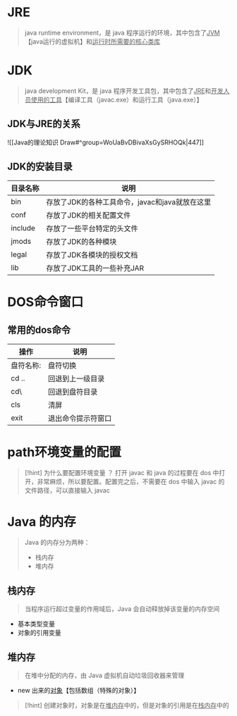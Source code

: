 # JRE
>java runtime environment，是 java 程序运行的环境，其中包含了<u>JVM</u>【java运行的虚拟机】和<u>运行时所需要的核心类库</u>

# JDK
>java development Kit，是 java 程序开发工具包，其中包含了<u>JRE</u>和<u>开发人员使用的工具</u>【编译工具（javac.exe）和运行工具（java.exe）】

## JDK与JRE的关系
![[Java的理论知识 Draw#^group=WoUaBvDBivaXsGySRHOQk|447]]
## JDK的安装目录
| **目录名称**          | **说明**          |
| -------------- | -------------- | 
| bin | 存放了JDK的各种工具命令，javac和java就放在这里 | 
| conf | 存放了JDK的相关配置文件 |
| include | 存放了一些平台特定的头文件 | 
| jmods | 存放了JDK的各种模块 | 
| legal | 存放了JDK各模块的授权文档 |
| lib | 存放了JDK工具的一些补充JAR |

# DOS命令窗口
## 常用的dos命令
| **操作** | **说明**     |
| ------ | ---------- |
| 盘符名称:  | 盘符切换       |
| cd ..  | 回退到上一级目录   |
| cd\    | 回退到盘符目录    |
| cls    | 清屏         |
| exit   | 退出命令提示符窗口  |

# path环境变量的配置
>[!hint] 为什么要配置环境变量 ？
>打开 javac 和 java 的过程要在 dos 中打开，非常麻烦，所以要配置。配置完之后，不需要在 dos 中输入 javac 的文件路径，可以直接输入 javac

# Java 的内存
>Java 的内存分为两种：
>- 栈内存
>- 堆内存

## 栈内存
>当程序运行超过变量的作用域后，Java 会自动释放掉该变量的内存空间

- 基本类型变量
- 对象的引用变量

## 堆内存
>在堆中分配的内存，由 Java 虚拟机自动垃圾回收器来管理

- new 出来的<u>对象</u>【包括数组（特殊的对象）】

>[!hint] 创建对象时，对象是在<u>堆内存</u>中的，但是对象的引用是在<u>栈内存</u>中的
























